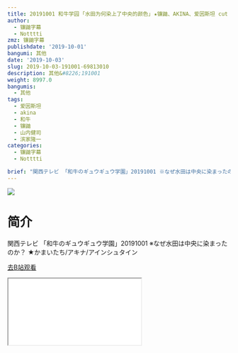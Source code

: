 ```yaml
---
title: 20191001 和牛学园 ｢水田为何染上了中央的颜色｣ ★镰鼬、AKINA、爱因斯坦 cut
author:
  - 镰鼬字幕
  - Notttti
zmz: 镰鼬字幕
publishdate: '2019-10-01'
bangumi: 其他
date: '2019-10-03'
slug: 2019-10-03-191001-69813010
description: 其他&#8226;191001
weight: 8997.0
bangumis:
  - 其他
tags:
  - 爱因斯坦
  - akina
  - 和牛
  - 镰鼬
  - 山内健司
  - 滨家隆一
categories:
  - 镰鼬字幕
  - Notttti

brief: "関西テレビ 「和牛のギュウギュウ学園」20191001 ※なぜ水田は中央に染まったのか？ ★かまいたち/アキナ/アインシュタイン"
---
```

![](https://raw.githubusercontent.com/tcgriffith/owaraisite/master/static/tmpimg/a7218811a945c7ee472f6221bfc6d1262b03d9c6.jpg.480.jpg)
# 简介  
関西テレビ
「和牛のギュウギュウ学園」20191001
※なぜ水田は中央に染まったのか？
★かまいたち/アキナ/アインシュタイン  

[去B站观看](https://www.bilibili.com/video/av69813010/)
<div class ="resp-container"><iframe class="testiframe" src="//player.bilibili.com/player.html?aid=69813010"", scrolling="no", allowfullscreen="true" > </iframe></div> 
